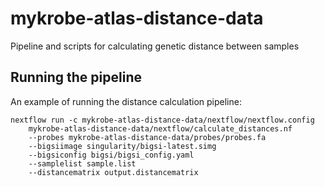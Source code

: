 # mykrobe-atlas-distance-data
Pipeline and scripts for calculating genetic distance between samples

## Running the pipeline
An example of running the distance calculation pipeline:
```shell script
nextflow run -c mykrobe-atlas-distance-data/nextflow/nextflow.config 
    mykrobe-atlas-distance-data/nextflow/calculate_distances.nf 
    --probes mykrobe-atlas-distance-data/probes/probes.fa 
    --bigsiimage singularity/bigsi-latest.simg 
    --bigsiconfig bigsi/bigsi_config.yaml
    --samplelist sample.list
    --distancematrix output.distancematrix
```